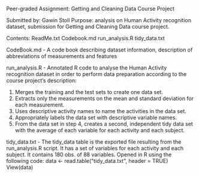 Peer-graded Assignment: Getting and Cleaning Data Course Project

Submitted by: Gawin Stoll 
Purpose: analysis on Human Activity recognition dataset, submission for Getting and Cleaning Data course project.

Contents:
ReadMe.txt
Codebook.md
run_analysis.R
tidy_data.txt

CodeBook.md - A code book describing dataset information, description of abbreviations of measurements and features

run_analysis.R - Annotated R code to analyse the Human Activity recognition dataset in order to perform data preparation according to the course project’s description:
   1. Merges the training and the test sets to create one data set.
   2. Extracts only the measurements on the mean and standard deviation for each measurement.
   3. Uses descriptive activity names to name the activities in the data set.
   4. Appropriately labels the data set with descriptive variable names.
   5. From the data set in step 4, creates a second, independent tidy data set with the average of each variable for each activity and each subject.

tidy_data.txt - The tidy_data table is the exported file resulting from the run_analysis.R  script. It has a set of variables for each activity and each subject. It contains 180 obs. of 88 variables. Opened in R using the following code:
data <- read.table("tidy_data.txt", header = TRUE) 
View(data)

